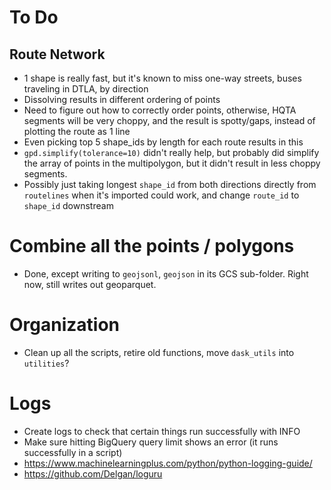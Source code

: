 # To Do

## Route Network
* 1 shape is really fast, but it's known to miss one-way streets, buses traveling in DTLA, by direction
* Dissolving results in different ordering of points
* Need to figure out how to correctly order points, otherwise, HQTA segments will be very choppy, and the result is spotty/gaps, instead of plotting the route as 1 line
* Even picking top 5 shape_ids by length for each route results in this
* `gpd.simplify(tolerance=10)` didn't really help, but probably did simplify the array of points in the multipolygon, but it didn't result in less choppy segments.
* Possibly just taking longest `shape_id` from both directions directly from `routelines` when it's imported could work, and change `route_id` to `shape_id` downstream

# Combine all the points / polygons
* Done, except writing to `geojsonl`, `geojson` in its GCS sub-folder. Right now, still writes out geoparquet.

# Organization
* Clean up all the scripts, retire old functions, move `dask_utils` into `utilities`? 

# Logs
* Create logs to check that certain things run successfully with INFO
* Make sure hitting BigQuery query limit shows an error (it runs successfully in a script)
* https://www.machinelearningplus.com/python/python-logging-guide/
* https://github.com/Delgan/loguru